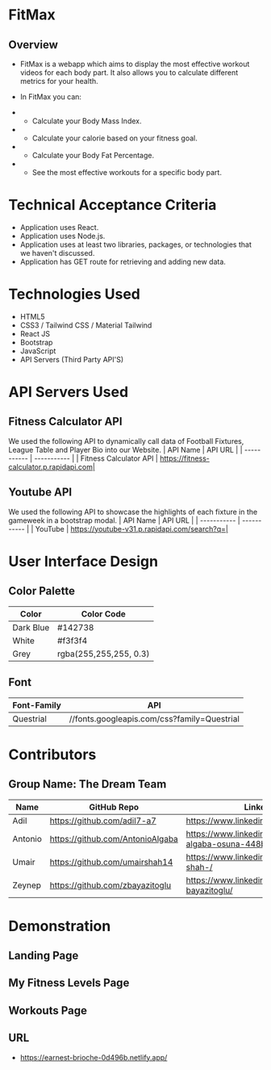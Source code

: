 # FitMax
## Overview
* FitMax is a webapp which aims to display the most effective workout videos for each body part. 
It also allows you to calculate different metrics for your health.

* In FitMax you can:
* * Calculate your Body Mass Index.
* * Calculate your calorie based on your fitness goal.
* * Calculate your Body Fat Percentage.
* * See the most effective workouts for a specific body part.




# Technical Acceptance Criteria
* Application uses React.
* Application uses Node.js.
* Application uses at least two libraries, packages, or technologies that we haven't discussed.
* Application has  GET route for retrieving and adding new data.


# Technologies Used
* HTML5
* CSS3 / Tailwind CSS / Material Tailwind
* React JS
* Bootstrap
* JavaScript 
* API Servers (Third Party API'S)


# API Servers Used
## Fitness Calculator API
We used the following API to dynamically call data of Football Fixtures, League Table and Player Bio into our Website.
| API Name    | API URL         |
| ----------- | -----------     |
|  Fitness Calculator API      | https://fitness-calculator.p.rapidapi.com|

## Youtube API
We used the following API to showcase the highlights of each fixture in the gameweek in a bootstrap modal.
| API Name    | API URL         |
| ----------- | -----------         |
| YouTube       | https://youtube-v31.p.rapidapi.com/search?q=|



# User Interface Design
## Color Palette
| Color       | Color Code          |
| ----------- | -----------         |
| Dark Blue       | #142738             |
| White       | #f3f3f4             |
| Grey        | rgba(255,255,255, 0.3)|

## Font 
| Font-Family    | API          |
| ----------- | -----------         |
| Questrial       | //fonts.googleapis.com/css?family=Questrial |


# Contributors
## Group Name: The Dream Team
| Name       | GitHub Repo          | LinkedIn                                       |
| ----------- | -----------         |----------------                                |
| Adil        | https://github.com/adil7-a7 | https://www.linkedin.com/in/adilseco2/ |
| Antonio     |      https://github.com/AntonioAlgaba             |   https://www.linkedin.com/in/antonio-algaba-osuna-448bb43b/                                                |
| Umair        | https://github.com/umairshah14                   |     https://www.linkedin.com/in/umair-shah-/                                            |
| Zeynep        |  https://github.com/zbayazitoglu                  |   https://www.linkedin.com/in/zeynep-bayazitoglu/                                              |


# Demonstration

## Landing Page


## My Fitness Levels Page 



## Workouts Page




## URL
* https://earnest-brioche-0d496b.netlify.app/
